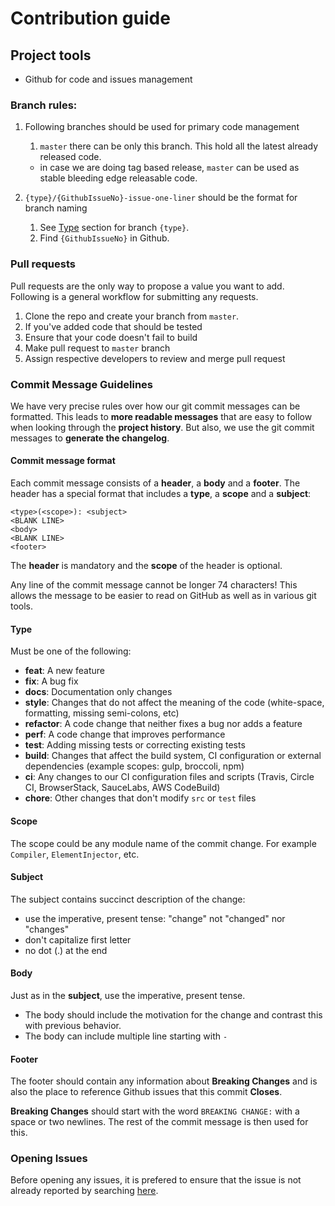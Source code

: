 # Contribution guide

## Project tools

- Github for code and issues management

### Branch rules:

1. Following branches should be used for primary code management

   1. `master` there can be only this branch. This hold all the latest already released code.

   - in case we are doing tag based release, `master` can be used as stable bleeding edge releasable code.

2. `{type}/{GithubIssueNo}-issue-one-liner` should be the format for branch naming
   1. See [Type](#__type) section for branch `{type}`.
   2. Find `{GithubIssueNo}` in Github.

### Pull requests

Pull requests are the only way to propose a value you want to add. Following is a general workflow for submitting any requests.

1. Clone the repo and create your branch from `master`.
2. If you've added code that should be tested
3. Ensure that your code doesn't fail to build
4. Make pull request to `master` branch
5. Assign respective developers to review and merge pull request

### Commit Message Guidelines

We have very precise rules over how our git commit messages can be formatted. This leads to **more
readable messages** that are easy to follow when looking through the **project history**. But also,
we use the git commit messages to **generate the changelog**.

#### Commit message format

Each commit message consists of a **header**, a **body** and a **footer**. The header has a special
format that includes a **type**, a **scope** and a **subject**:

```
<type>(<scope>): <subject>
<BLANK LINE>
<body>
<BLANK LINE>
<footer>
```

The **header** is mandatory and the **scope** of the header is optional.

Any line of the commit message cannot be longer 74 characters! This allows the message to be easier
to read on GitHub as well as in various git tools.

<a name="__type"></a>

#### Type

Must be one of the following:

- **feat**: A new feature
- **fix**: A bug fix
- **docs**: Documentation only changes
- **style**: Changes that do not affect the meaning of the code (white-space, formatting, missing
  semi-colons, etc)
- **refactor**: A code change that neither fixes a bug nor adds a feature
- **perf**: A code change that improves performance
- **test**: Adding missing tests or correcting existing tests
- **build**: Changes that affect the build system, CI configuration or external dependencies (example scopes: gulp, broccoli, npm)
- **ci**: Any changes to our CI configuration files and scripts (Travis, Circle CI, BrowserStack, SauceLabs, AWS CodeBuild)
- **chore**: Other changes that don't modify `src` or `test` files

#### Scope

The scope could be any module name of the commit change. For example `Compiler`, `ElementInjector`, etc.

#### Subject

The subject contains succinct description of the change:

- use the imperative, present tense: "change" not "changed" nor "changes"
- don't capitalize first letter
- no dot (.) at the end

#### Body

Just as in the **subject**, use the imperative, present tense.

- The body should include the motivation for the change and contrast this with previous behavior.
- The body can include multiple line starting with `-`

#### Footer

The footer should contain any information about **Breaking Changes** and is also the place to
reference Github issues that this commit **Closes**.

**Breaking Changes** should start with the word `BREAKING CHANGE:` with a space or two newlines. The rest of the commit message is then used for this.

### Opening Issues

Before opening any issues, it is prefered to ensure that the issue is not already reported by searching [here](https://github.com/FaZeRs/portfolio-server/issues).
